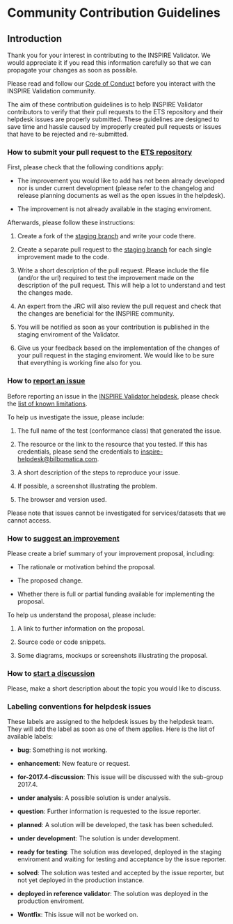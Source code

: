 # Community Contribution Guidelines


## Introduction

Thank you for your interest in contributing to the INSPIRE Validator. We would appreciate it if you read this information carefully so that we can propagate your changes as soon as possible.

Please read and follow our [Code of Conduct](code_of_conduct.adoc) before you interact with the INSPIRE Validation community.

The aim of these contribution guidelines is to help INSPIRE Validator contributors to verify that their pull requests to the ETS repository and their helpdesk issues are properly submitted. These guidelines are designed to save time and hassle caused by improperly created pull requests or issues that have to be rejected and re-submitted. 



### How to submit your pull request to the [ETS repository](https://github.com/inspire-eu-validation/ets-repository)

First, please check that the following conditions apply:

* The improvement you would like to add has not been already developed nor is under current development (please refer to the changelog and release planning documents as well as the open issues in the helpdesk).

* The improvement is not already available in the staging enviroment.



Afterwards, please follow these instructions:

1. Create a fork of the [staging branch](https://github.com/inspire-eu-validation/ets-repository/tree/staging) and write your code there.

2. Create a separate pull request to the [staging branch](https://github.com/inspire-eu-validation/ets-repository/tree/staging) for each single improvement made to the code.

3. Write a short description of the pull request. Please include the file (and/or the url) required to test the improvement made on the description of the pull request. This will help a lot to understand and test the changes made.

4. An expert from the JRC will also review the pull request and check that the changes are beneficial for the INSPIRE community.

5. You will be notified as soon as your contribution is published in the staging enviroment of the Validator.

6. Give us your feedback based on the implementation of the changes of your pull request in the staging enviroment. We would like to be sure that everything is working fine also for you.



### How to [report an issue](https://github.com/inspire-eu-validation/community/issues/new?template=problem.md)

Before reporting an issue in the [INSPIRE Validator helpdesk](https://github.com/inspire-eu-validation/community/issues/), please check the [list of known limitations](https://github.com/inspire-eu-validation/community/wiki/Known-limitations).



To help us investigate the issue, please include:



1. The full name of the test (conformance class) that generated the issue.

2. The resource or the link to the resource that you tested. If this has credentials, please send the credentials to inspire-helpdesk@bilbomatica.com.

3. A short description of the steps to reproduce your issue.

4. If possible, a screenshot illustrating the problem.

5. The browser and version used.



Please note that issues cannot be investigated for services/datasets that we cannot access.



### How to [suggest an improvement](https://github.com/inspire-eu-validation/community/issues/new?template=improvement-proposal.md)

Please create a brief summary of your improvement proposal, including:



* The rationale or motivation behind the proposal.

* The proposed change.

* Whether there is full or partial funding available for implementing the proposal.



To help us understand the proposal, please include:

1. A link to further information on the proposal.

2. Source code or code snippets.

3. Some diagrams, mockups or screenshots illustrating the proposal.



### How to [start a discussion](https://github.com/inspire-eu-validation/community/issues/new?template=discussion.md)

Please, make a short description about the topic you would like to discuss.





### Labeling conventions for helpdesk issues

These labels are assigned to the helpdesk issues by the helpdesk team. They will add the label as soon as one of them applies. Here is the list of available labels:



* **bug**: Something is not working.

* **enhancement**: New feature or request.

* **for-2017.4-discussion**: This issue will be discussed with the sub-group 2017.4.

* **under analysis**: A possible solution is under analysis.

* **question**: Further information is requested to the issue reporter.

* **planned**: A solution will be developed, the task has been scheduled.

* **under development**: The solution is under development.

* **ready for testing**: The solution was developed, deployed in the staging enviroment and waiting for testing and acceptance by the issue reporter.

* **solved**: The solution was tested and accepted by the issue reporter, but not yet deployed in the production instance.

* **deployed in reference validator**: The solution was deployed in the production enviroment.

* **Wontfix**: This issue will not be worked on.
